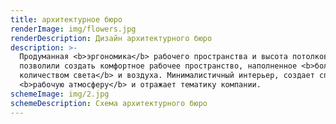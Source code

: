 ```yaml
---
title: архитектурное бюро
renderImage: img/flowers.jpg
renderDescription: Дизайн архитектурного бюро
description: >-
  Продуманная <b>эргономика</b> рабочего пространства и высота потолков,
  позволили создать комфортное рабочее пространство, наполненное <b>большим
  количеством света</b> и воздуха. Минималистичный интерьер, создает спокойную
  <b>рабочую атмосферу</b> и отражает тематику компании.
schemeImage: img/2.jpg
schemeDescription: Схема архитектурного бюро
---
```


